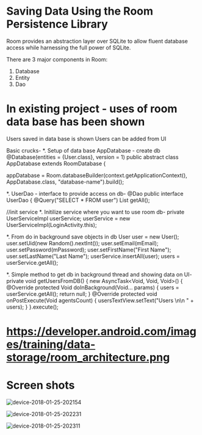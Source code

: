 # Saving Data Using the Room Persistence Library
Room provides an abstraction layer over SQLite to allow fluent database access while harnessing the full power of SQLite.

There are 3 major components in Room:
1. Database
2. Entity
3. Dao

# In existing project - uses of room data base has been shown
 Users saved in data base is shown
 Users can be added from UI

Basic crucks-
*. Setup of data base
AppDatabase - create db
@Database(entities = {User.class}, version = 1)
public abstract class AppDatabase extends RoomDatabase {

appDatabase = Room.databaseBuilder(context.getApplicationContext(),
                    AppDatabase.class, "database-name").build();

*. UserDao - interface to provide access on db-
@Dao
public interface UserDao {
    @Query("SELECT * FROM user")
    List<User> getAll();
  
//init service
*. Initilize service where you want to use room db- 
private UserServiceImpl userService;
userService = new UserServiceImpl(LoginActivity.this);

*. From do in background save objects in db
                User user = new User();
                user.setUid(new Random().nextInt());
                user.setEmail(mEmail);
                user.setPassword(mPassword);
                user.setFirstName("First Name");
                user.setLastName("Last Name");
                userService.insertAll(user);
                users = userService.getAll();
                
*. Simple method to get db in background thread and showing data on UI-
 private void getUsersFromDB() {
        new AsyncTask<Void, Void, Void>() {
            @Override
            protected Void doInBackground(Void... params) {
                users = userService.getAll();
                return null;
            }
            @Override
            protected void onPostExecute(Void agentsCount) {
                usersTextView.setText("Users \n\n " + users);
            }
        }.execute();
        

                
# https://developer.android.com/images/training/data-storage/room_architecture.png


# Screen shots

![device-2018-01-25-202154](https://user-images.githubusercontent.com/28217318/35485232-a43a6d02-0482-11e8-84f8-8dbc2773d90b.png)

![device-2018-01-25-202231](https://user-images.githubusercontent.com/28217318/35485233-a4647a48-0482-11e8-8742-8e0167137e5f.png)

![device-2018-01-25-202311](https://user-images.githubusercontent.com/28217318/35485234-a48ee472-0482-11e8-9a20-4209dec75dcb.png)
